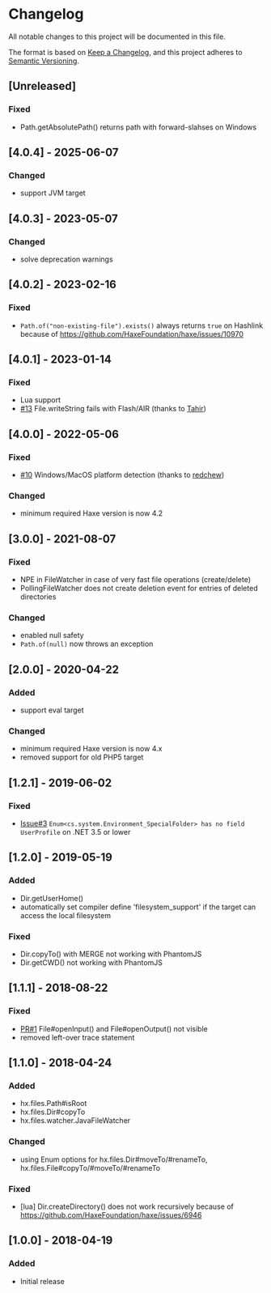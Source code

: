 # Changelog

All notable changes to this project will be documented in this file.

The format is based on [Keep a Changelog](https://keepachangelog.com/en/1.1.0/),
and this project adheres to [Semantic Versioning](https://semver.org/spec/v2.0.0.html).


## [Unreleased]

### Fixed
- Path.getAbsolutePath() returns path with forward-slahses on Windows

## [4.0.4] - 2025-06-07

### Changed
- support JVM target


## [4.0.3] - 2023-05-07

### Changed
- solve deprecation warnings


## [4.0.2] - 2023-02-16

### Fixed
- `Path.of("non-existing-file").exists()` always returns `true` on Hashlink because of https://github.com/HaxeFoundation/haxe/issues/10970


## [4.0.1] - 2023-01-14

### Fixed
- Lua support
- [#13](https://github.com/vegardit/haxe-files/pull/13) File.writeString fails with Flash/AIR (thanks to [Tahir](https://github.com/TheWorldMachinima))


## [4.0.0] - 2022-05-06

### Fixed
- [#10](https://github.com/vegardit/haxe-files/pull/10) Windows/MacOS platform detection (thanks to [redchew](https://github.com/redchew))

### Changed
- minimum required Haxe version is now 4.2


## [3.0.0] - 2021-08-07

### Fixed
- NPE in FileWatcher in case of very fast file operations (create/delete)
- PollingFileWatcher does not create deletion event for entries of deleted directories

### Changed
- enabled null safety
- `Path.of(null)` now throws an exception


## [2.0.0] - 2020-04-22

### Added
- support eval target

### Changed
- minimum required Haxe version is now 4.x
- removed support for old PHP5 target


## [1.2.1] - 2019-06-02

### Fixed
- [Issue#3](https://github.com/vegardit/haxe-files/issues/3) `Enum<cs.system.Environment_SpecialFolder> has no field UserProfile` on .NET 3.5 or lower


## [1.2.0] - 2019-05-19

### Added
- Dir.getUserHome()
- automatically set compiler define 'filesystem_support' if the target can access the local filesystem

### Fixed
- Dir.copyTo() with MERGE not working with PhantomJS
- Dir.getCWD() not working with PhantomJS


## [1.1.1] - 2018-08-22

### Fixed
- [PR#1](https://github.com/vegardit/haxe-files/pull/1) File#openInput() and File#openOutput() not visible
- removed left-over trace statement


## [1.1.0] - 2018-04-24

### Added
- hx.files.Path#isRoot
- hx.files.Dir#copyTo
- hx.files.watcher.JavaFileWatcher

### Changed
- using Enum options for hx.files.Dir#moveTo/#renameTo, hx.files.File#copyTo/#moveTo/#renameTo

### Fixed
- [lua] Dir.createDirectory() does not work recursively because of https://github.com/HaxeFoundation/haxe/issues/6946


## [1.0.0] - 2018-04-19

### Added
- Initial release
